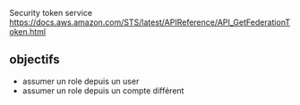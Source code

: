 Security token service
https://docs.aws.amazon.com/STS/latest/APIReference/API_GetFederationToken.html

## objectifs
- assumer un role depuis un user
- assumer un role depuis un compte différent